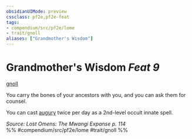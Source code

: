 ```yaml
---
obsidianUIMode: preview
cssclass: pf2e,pf2e-feat
tags:
- compendium/src/pf2e/lome
- trait/gnoll
aliases: ["Grandmother's Wisdom"]
---
```

# Grandmother's Wisdom  *Feat 9*  
[gnoll](/rules/traits/gnoll-b1.md)  


You carry the bones of your ancestors with you, and you can ask them for counsel.

You can cast [augury](/compendium/spells/augury.md) twice per day as a 2nd-level occult innate spell.

*Source: Lost Omens: The Mwangi Expanse p. 114*  
%% #compendium/src/pf2e/lome #trait/gnoll %%